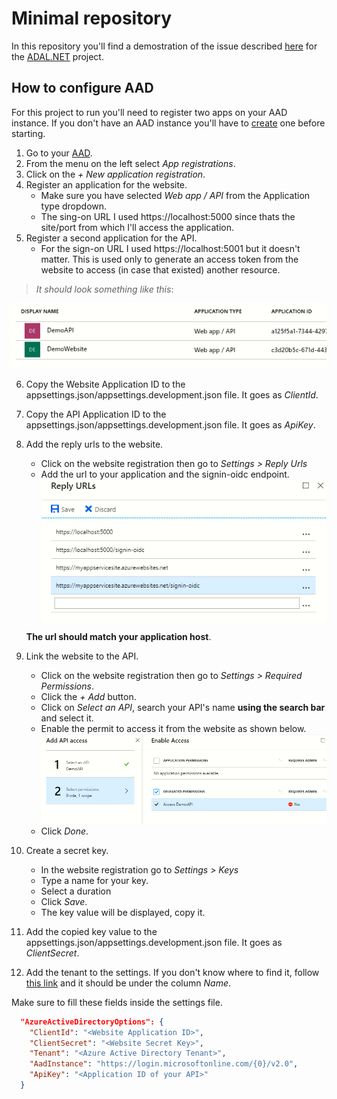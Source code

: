 # Minimal repository

In this repository you'll find a demostration of the issue described [here](https://github.com/AzureAD/azure-activedirectory-library-for-dotnet/issues/) for the [ADAL.NET](https://github.com/AzureAD/azure-activedirectory-library-for-dotnet) project.

## How to configure AAD

For this project to run you'll need to register two apps on your AAD instance. If you don't have an AAD instance you'll have to [create](https://portal.azure.com/#create/Microsoft.AzureActiveDirectory) one before starting. 

1. Go to your [AAD](https://aad.portal.azure.com/#blade/Microsoft_AAD_IAM/ActiveDirectoryMenuBlade).
2. From the menu on the left select *App registrations*.
3. Click on the *+ New application registration*.
4. Register an application for the website.
    - Make sure you have selected *Web app / API* from the Application type dropdown.
    - The sing-on URL I used https://localhost:5000 since thats the site/port from which I'll access the application.
5. Register a second application for the API.
    - For the sign-on URL I used https://localhost:5001 but it doesn't matter. This is used only to generate an access token from the website to access (in case that existed) another resource.
> *It should look something like this*:

![App registrations](images/app_registrations.png)

6. Copy the Website Application ID to the appsettings.json/appsettings.development.json file. It goes as *ClientId*.
7. Copy the API Application ID to the appsettings.json/appsettings.development.json file. It goes as *ApiKey*.
8. Add the reply urls to the website.
    - Click on the website registration then go to *Settings > Reply Urls*
    - Add the url to your application and the signin-oidc endpoint. 
    ![Reply Urls](images/reply_urls.png)
    
    **The url should match your application host**.
9. Link the website to the API.
    - Click on the website registration then go to *Settings > Required Permissions*.
    - Click the *+ Add* button.
    - Click on *Select an API*, search your API's name **using the search bar** and select it.
    - Enable the permit to access it from the website as shown below.
    ![Delegated Permissions](images/delegated_permissions.png)
    - Click *Done*.

10. Create a secret key.
    - In the website registration go to *Settings > Keys*
    - Type a name for your key.
    - Select a duration
    - Click *Save*.
    - The key value will be displayed, copy it.
11. Add the copied key value to the appsettings.json/appsettings.development.json file. It goes as *ClientSecret*.
12. Add the tenant to the settings. If you don't know where to find it, follow [this link](https://aad.portal.azure.com/#blade/Microsoft_AAD_IAM/ActiveDirectoryMenuBlade/Domains) and it should be under the column *Name*.

Make sure to fill these fields inside the settings file.

```json
  "AzureActiveDirectoryOptions": {
    "ClientId": "<Website Application ID>",
    "ClientSecret": "<Website Secret Key>",
    "Tenant": "<Azure Active Directory Tenant>",
    "AadInstance": "https://login.microsoftonline.com/{0}/v2.0",
    "ApiKey": "<Application ID of your API>"
  }
```
